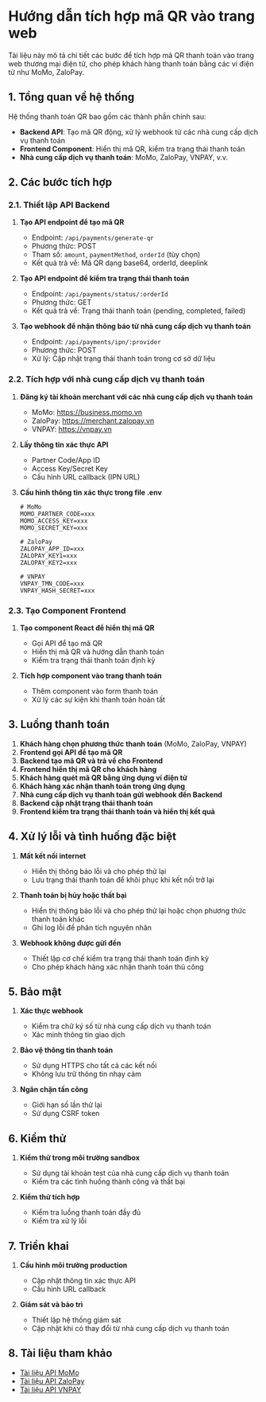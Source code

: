 # Hướng dẫn tích hợp mã QR vào trang web

Tài liệu này mô tả chi tiết các bước để tích hợp mã QR thanh toán vào trang web thương mại điện tử, cho phép khách hàng thanh toán bằng các ví điện tử như MoMo, ZaloPay.

## 1. Tổng quan về hệ thống

Hệ thống thanh toán QR bao gồm các thành phần chính sau:

- **Backend API**: Tạo mã QR động, xử lý webhook từ các nhà cung cấp dịch vụ thanh toán
- **Frontend Component**: Hiển thị mã QR, kiểm tra trạng thái thanh toán
- **Nhà cung cấp dịch vụ thanh toán**: MoMo, ZaloPay, VNPAY, v.v.

## 2. Các bước tích hợp

### 2.1. Thiết lập API Backend

1. **Tạo API endpoint để tạo mã QR**
   - Endpoint: `/api/payments/generate-qr`
   - Phương thức: POST
   - Tham số: `amount`, `paymentMethod`, `orderId` (tùy chọn)
   - Kết quả trả về: Mã QR dạng base64, orderId, deeplink

2. **Tạo API endpoint để kiểm tra trạng thái thanh toán**
   - Endpoint: `/api/payments/status/:orderId`
   - Phương thức: GET
   - Kết quả trả về: Trạng thái thanh toán (pending, completed, failed)

3. **Tạo webhook để nhận thông báo từ nhà cung cấp dịch vụ thanh toán**
   - Endpoint: `/api/payments/ipn/:provider`
   - Phương thức: POST
   - Xử lý: Cập nhật trạng thái thanh toán trong cơ sở dữ liệu

### 2.2. Tích hợp với nhà cung cấp dịch vụ thanh toán

1. **Đăng ký tài khoản merchant với các nhà cung cấp dịch vụ thanh toán**
   - MoMo: https://business.momo.vn
   - ZaloPay: https://merchant.zalopay.vn
   - VNPAY: https://vnpay.vn

2. **Lấy thông tin xác thực API**
   - Partner Code/App ID
   - Access Key/Secret Key
   - Cấu hình URL callback (IPN URL)

3. **Cấu hình thông tin xác thực trong file .env**
   ```
   # MoMo
   MOMO_PARTNER_CODE=xxx
   MOMO_ACCESS_KEY=xxx
   MOMO_SECRET_KEY=xxx
   
   # ZaloPay
   ZALOPAY_APP_ID=xxx
   ZALOPAY_KEY1=xxx
   ZALOPAY_KEY2=xxx
   
   # VNPAY
   VNPAY_TMN_CODE=xxx
   VNPAY_HASH_SECRET=xxx
   ```

### 2.3. Tạo Component Frontend

1. **Tạo component React để hiển thị mã QR**
   - Gọi API để tạo mã QR
   - Hiển thị mã QR và hướng dẫn thanh toán
   - Kiểm tra trạng thái thanh toán định kỳ

2. **Tích hợp component vào trang thanh toán**
   - Thêm component vào form thanh toán
   - Xử lý các sự kiện khi thanh toán hoàn tất

## 3. Luồng thanh toán

1. **Khách hàng chọn phương thức thanh toán** (MoMo, ZaloPay, VNPAY)
2. **Frontend gọi API để tạo mã QR**
3. **Backend tạo mã QR và trả về cho Frontend**
4. **Frontend hiển thị mã QR cho khách hàng**
5. **Khách hàng quét mã QR bằng ứng dụng ví điện tử**
6. **Khách hàng xác nhận thanh toán trong ứng dụng**
7. **Nhà cung cấp dịch vụ thanh toán gửi webhook đến Backend**
8. **Backend cập nhật trạng thái thanh toán**
9. **Frontend kiểm tra trạng thái thanh toán và hiển thị kết quả**

## 4. Xử lý lỗi và tình huống đặc biệt

1. **Mất kết nối internet**
   - Hiển thị thông báo lỗi và cho phép thử lại
   - Lưu trạng thái thanh toán để khôi phục khi kết nối trở lại

2. **Thanh toán bị hủy hoặc thất bại**
   - Hiển thị thông báo lỗi và cho phép thử lại hoặc chọn phương thức thanh toán khác
   - Ghi log lỗi để phân tích nguyên nhân

3. **Webhook không được gửi đến**
   - Thiết lập cơ chế kiểm tra trạng thái thanh toán định kỳ
   - Cho phép khách hàng xác nhận thanh toán thủ công

## 5. Bảo mật

1. **Xác thực webhook**
   - Kiểm tra chữ ký số từ nhà cung cấp dịch vụ thanh toán
   - Xác minh thông tin giao dịch

2. **Bảo vệ thông tin thanh toán**
   - Sử dụng HTTPS cho tất cả các kết nối
   - Không lưu trữ thông tin nhạy cảm

3. **Ngăn chặn tấn công**
   - Giới hạn số lần thử lại
   - Sử dụng CSRF token

## 6. Kiểm thử

1. **Kiểm thử trong môi trường sandbox**
   - Sử dụng tài khoản test của nhà cung cấp dịch vụ thanh toán
   - Kiểm tra các tình huống thành công và thất bại

2. **Kiểm thử tích hợp**
   - Kiểm tra luồng thanh toán đầy đủ
   - Kiểm tra xử lý lỗi

## 7. Triển khai

1. **Cấu hình môi trường production**
   - Cập nhật thông tin xác thực API
   - Cấu hình URL callback

2. **Giám sát và bảo trì**
   - Thiết lập hệ thống giám sát
   - Cập nhật khi có thay đổi từ nhà cung cấp dịch vụ thanh toán

## 8. Tài liệu tham khảo

- [Tài liệu API MoMo](https://developers.momo.vn)
- [Tài liệu API ZaloPay](https://docs.zalopay.vn)
- [Tài liệu API VNPAY](https://sandbox.vnpayment.vn/apis)